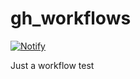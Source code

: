# gh_workflows

[![Notify](https://github.com/ryzhovau/gh_workflows/actions/workflows/ya_tg_notifications.yml/badge.svg)](https://github.com/ryzhovau/gh_workflows/actions/workflows/ya_tg_notifications.yml)

Just a workflow test

